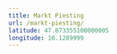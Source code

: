 ```yaml
---
title: Markt Piesting
url: /markt-piesting/
latitude: 47.873355100000005
longitude: 16.1289999
---
```

